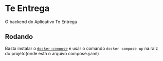 # Te Entrega
O backend do Aplicativo Te Entrega

## Rodando
Basta instalar o [`docker-compose`](https://docs.docker.com/compose/install/) e usar o comando `docker compose up` na raiz do projeto(onde está o arquivo compose.yaml)
